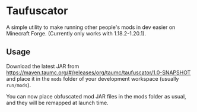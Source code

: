 # Taufuscator

A simple utility to make running other people's mods in dev easier on Minecraft Forge. (Currently only works with 1.18.2-1.20.1).

## Usage

Download the latest JAR from https://maven.taumc.org/#/releases/org/taumc/taufuscator/1.0-SNAPSHOT
and place it in the `mods` folder of your development workspace (usually `run/mods`).

You can now place obfuscated mod JAR files in the mods folder as usual, and they will be remapped at launch time.

